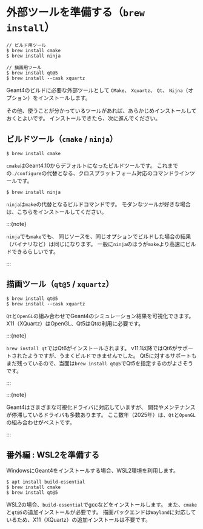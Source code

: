 # 外部ツールを準備する（`brew install`）

```console
// ビルド用ツール
$ brew install cmake
$ brew install ninja

// 描画用ツール
$ brew install qt@5
$ brew install --cask xquartz
```

Geant4のビルドに必要な外部ツールとして
`CMake`、
`Xquartz`、
`Qt`、
`Nijna`（オプション）をインストールします。

その他、使うことが分かっているツールがあれば、あらかじめインストールしておくとよいです。
インストールできたら、次に進んでください。

## ビルドツール（`cmake` / `ninja`）

```console
$ brew install cmake
```

`cmake`はGeant4.10からデフォルトになったビルドツールです。
これまでの`./configure`の代替となる、クロスプラットフォーム対応のコマンドラインツールです。

```console
$ brew install ninja
```

`ninja`は`make`の代替となるビルドコマンドです。
モダンなツールが好きな場合は、こちらをインストールしてください。

:::{note}

`ninja`でも`make`でも、
同じソースを、同じオプションでビルドした場合の結果（バイナリなど）は同じになります。
一般に`ninja`のほうが`make`より高速にビルドできるらしいです。

:::

## 描画ツール（`qt@5` / `xquartz`）

```console
$ brew install qt@5
$ brew install --cask xquartz
```

`Qt`と`OpenGL`の組み合わせでGeant4のシミュレーション結果を可視化できます。
X11（XQuartz）はOpenGL、Qt5はQtの利用に必要です。

:::{note}

`brew install qt`ではQt6がインストールされます。
v11.1以降ではQt6がサポートされたようですが、うまくビルドできませんでした。
Qt5に対するサポートもまだ残っているので、当面は`brew install qt@5`でQt5を指定するのがよさそうです。

:::

:::{note}

Geant4はさまざまな可視化ドライバに対応していますが、
開発やメンテナンスが停滞しているドライバも多数あります。
ここ数年（2025年）は、`Qt`と`OpenGL`の組み合わせがベストです。

:::

## 番外編 : WSL2を準備する

WindowsにGeant4をインストールする場合、WSL2環境を利用します。

```console
$ apt install build-essential
$ brew install cmake
$ brew install qt@5
```

WSL2の場合、`build-essential`でgccなどをインストールします。
また、`cmake`と`qt@5`の追加インストールが必要です。
描画バックエンドは`Wayland`に対応しているため、X11（XQuartz）の追加インストールは不要です。
